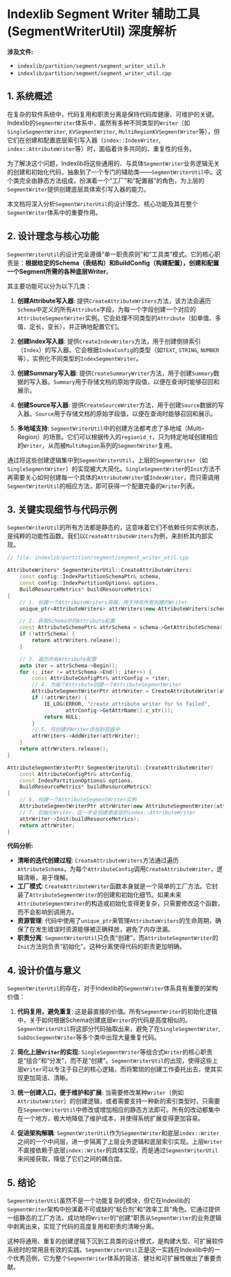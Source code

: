 
# Indexlib Segment Writer 辅助工具 (SegmentWriterUtil) 深度解析

**涉及文件:**
*   `indexlib/partition/segment/segment_writer_util.h`
*   `indexlib/partition/segment/segment_writer_util.cpp`

## 1. 系统概述

在复杂的软件系统中，代码复用和职责分离是保持代码库健康、可维护的关键。Indexlib的`SegmentWriter`体系中，虽然有多种不同类型的`Writer`（如`SingleSegmentWriter`, `KVSegmentWriter`, `MultiRegionKVSegmentWriter`等），但它们在创建和配置底层索引写入器（`index::IndexWriter`, `index::AttributeWriter`等）时，面临着许多共同的、重复性的任务。

为了解决这个问题，Indexlib将这些通用的、与具体`SegmentWriter`业务逻辑无关的创建和初始化代码，抽象到了一个专门的辅助类——`SegmentWriterUtil`中。这个类完全由静态方法组成，扮演着一个“工厂”和“配置器”的角色，为上层的`SegmentWriter`提供创建底层具体索引写入器的能力。

本文档将深入分析`SegmentWriterUtil`的设计理念、核心功能及其在整个`SegmentWriter`体系中的重要作用。

## 2. 设计理念与核心功能

`SegmentWriterUtil`的设计完全遵循“单一职责原则”和“工具类”模式。它的核心职责是：**根据给定的Schema（表结构）和BuildConfig（构建配置），创建和配置一个Segment所需的各种底层Writer**。

其主要功能可以分为以下几类：

1.  **创建Attribute写入器**: 提供`CreateAttributeWriters`方法，该方法会遍历`Schema`中定义的所有`Attribute`字段，为每一个字段创建一个对应的`AttributeSegmentWriter`实例。它会处理不同类型的`Attribute`（如单值、多值、定长、变长），并正确地配置它们。

2.  **创建Index写入器**: 提供`CreateIndexWriters`方法，用于创建倒排索引（`Index`）的写入器。它会根据`IndexConfig`的类型（如`TEXT`, `STRING`, `NUMBER`等），实例化不同类型的`IndexSegmentWriter`。

3.  **创建Summary写入器**: 提供`CreateSummaryWriter`方法，用于创建`Summary`数据的写入器。`Summary`用于存储文档的原始字段值，以便在查询时能够召回和展示。

4.  **创建Source写入器**: 提供`CreateSourceWriter`方法，用于创建`Source`数据的写入器。`Source`用于存储文档的原始字段值，以便在查询时能够召回和展示。

5.  **多地域支持**: `SegmentWriterUtil`中的创建方法都考虑了多地域（Multi-Region）的场景。它们可以根据传入的`regionid_t`，只为特定地域创建相应的`Writer`，从而被`MultiRegion`系列的`SegmentWriter`复用。

通过将这些创建逻辑集中到`SegmentWriterUtil`，上层的`SegmentWriter`（如`SingleSegmentWriter`）的实现被大大简化。`SingleSegmentWriter`的`Init`方法不再需要关心如何创建每一个具体的`AttributeWriter`或`IndexWriter`，而只需调用`SegmentWriterUtil`的相应方法，即可获得一个配置完备的`Writer`列表。

## 3. 关键实现细节与代码示例

`SegmentWriterUtil`的所有方法都是静态的，这意味着它们不依赖任何实例状态，是纯粹的功能性函数。我们以`CreateAttributeWriters`为例，来剖析其内部实现。

```cpp
// file: indexlib/partition/segment/segment_writer_util.cpp

AttributeWriters* SegmentWriterUtil::CreateAttributeWriters(
    const config::IndexPartitionSchemaPtr& schema,
    const config::IndexPartitionOptions& options,
    BuildResourceMetrics* buildResourceMetrics)
{
    // 1. 创建一个AttributeWriters容器，用于持有所有创建的Writer
    unique_ptr<AttributeWriters> attrWriters(new AttributeWriters(schema));

    // 2. 获取Schema中的Attribute配置
    const AttributeSchemaPtr& attrSchema = schema->GetAttributeSchema();
    if (!attrSchema) {
        return attrWriters.release();
    }

    // 3. 遍历所有Attribute配置
    auto iter = attrSchema->Begin();
    for (; iter != attrSchema->End(); iter++) {
        const AttributeConfigPtr& attrConfig = *iter;
        // 4. 为每个Attribute创建一个AttributeSegmentWriter
        AttributeSegmentWriterPtr attrWriter = CreateAttributeWriter(attrConfig, options, buildResourceMetrics);
        if (!attrWriter) {
            IE_LOG(ERROR, "create attribute writer for %s failed",
                   attrConfig->GetAttrName().c_str());
            return NULL;
        }
        // 5. 将创建的Writer添加到容器中
        attrWriters->AddWriter(attrWriter);
    }
    return attrWriters.release();
}

AttributeSegmentWriterPtr SegmentWriterUtil::CreateAttributeWriter(
    const AttributeConfigPtr& attrConfig,
    const IndexPartitionOptions& options,
    BuildResourceMetrics* buildResourceMetrics)
{
    // 6. 创建一个AttributeSegmentWriter实例
    AttributeSegmentWriterPtr attrWriter(new AttributeSegmentWriter(attrConfig, options));
    // 7. 初始化Writer，这一步会创建更底层的index::AttributeWriter
    attrWriter->Init(buildResourceMetrics);
    return attrWriter;
}

```

**代码分析:**

- **清晰的迭代创建过程**: `CreateAttributeWriters`方法通过遍历`AttributeSchema`，为每个`AttributeConfig`调用`CreateAttributeWriter`，逻辑清晰，易于理解。
- **工厂模式**: `CreateAttributeWriter`函数本身就是一个简单的工厂方法。它封装了`AttributeSegmentWriter`的创建和初始化细节。如果未来`AttributeSegmentWriter`的构造或初始化变得更复杂，只需要修改这个函数，而不会影响到调用方。
- **资源管理**: 代码中使用了`unique_ptr`来管理`AttributeWriters`的生命周期，确保了在发生错误时资源能够被正确释放，避免了内存泄漏。
- **职责分离**: `SegmentWriterUtil`只负责“创建”，而`AttributeSegmentWriter`的`Init`方法则负责“初始化”。这种分离使得代码的职责更加明确。

## 4. 设计价值与意义

`SegmentWriterUtil`的存在，对于Indexlib的`SegmentWriter`体系具有重要的架构价值：

1.  **代码复用，避免重复**: 这是最直接的价值。所有`SegmentWriter`的初始化逻辑中，关于如何根据Schema创建底层`Writer`的代码是高度相似的。`SegmentWriterUtil`将这部分代码抽取出来，避免了在`SingleSegmentWriter`, `SubDocSegmentWriter`等多个类中出现大量重复代码。

2.  **简化上层`Writer`的实现**: `SingleSegmentWriter`等组合式`Writer`的核心职责是“组合”和“分发”，而不是“创建”。`SegmentWriterUtil`的出现，使得这些上层`Writer`可以专注于自己的核心逻辑，而将繁琐的创建工作委托出去，使其实现更加简洁、清晰。

3.  **统一创建入口，便于维护和扩展**: 当需要修改某种`Writer`（例如`AttributeWriter`）的创建逻辑，或者需要支持一种新的索引类型时，只需要在`SegmentWriterUtil`中修改或增加相应的静态方法即可。所有的改动都集中在一个地方，极大地降低了维护成本，并使得系统扩展变得更加容易。

4.  **促进架构解耦**: `SegmentWriterUtil`作为`SegmentWriter`和底层`index::Writer`之间的一个中间层，进一步隔离了上层业务逻辑和底层索引实现。上层`Writer`不直接依赖于底层`index::Writer`的具体实现，而是通过`SegmentWriterUtil`来间接获取，降低了它们之间的耦合度。

## 5. 结论

`SegmentWriterUtil`虽然不是一个功能复杂的模块，但它在Indexlib的`SegmentWriter`架构中扮演着不可或缺的“粘合剂”和“效率工具”角色。它通过提供一组静态的工厂方法，成功地将`Writer`的“创建”职责从`SegmentWriter`的业务逻辑中剥离出来，实现了代码的高度复用和职责的清晰分离。

这种将通用、重复的创建逻辑下沉到工具类的设计模式，是构建大型、可扩展软件系统时的常用且有效的实践。`SegmentWriterUtil`正是这一实践在Indexlib中的一个优秀范例，它为整个`SegmentWriter`体系的简洁、健壮和可扩展性做出了重要贡献。
